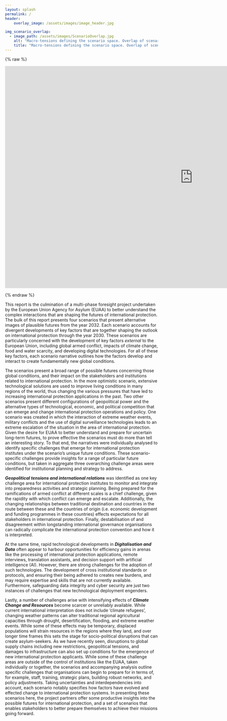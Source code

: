 ```yaml
---
layout: splash
permalink: /
header:
    overlay_image: /assets/images/image_header.jpg

img_scenario_overlap:
  - image_path: /assets/images/ScenarioOverlap.jpg
    alt: "Macro-tensions defining the scenario space. Overlap of scenarios to explore key issues, trends, and possibilities."
    title: "Macro-tensions defining the scenario space. Overlap of scenarios to explore key issues, trends, and possibilities."
---
```



{% raw %}
<p>
<iframe src="https://miro.com/app/live-embed/uXjVPLSmLx0=/?moveToViewport=3124,-2016,2588,2053&amp;embedAutoplay=true" width="1235" height="732" frameborder="0" scrolling="no" allowfullscreen=""></iframe>
</p>
{% endraw %}

This report is the culmination of a multi-phase foresight project undertaken by the European Union Agency for Asylum (EUAA) to better understand the complex interactions that are shaping the futures of international protection. The bulk of this report presents four scenarios that present alternative images of plausible futures from the year 2032. Each scenario accounts for divergent developments of key factors that are together shaping the outlook on international protection through the year 2030. These scenarios are particularly concerned with the development of key factors _external_ to the European Union, including global armed conflict, impacts of climate change, food and water scarcity, and developing digital technologies. For all of these key factors, each scenario narrative outlines how the factors develop and interact to create fundamentally new global conditions.

The scenarios present a broad range of possible futures concerning those global conditions, and their impact on the stakeholders and institutions related to international protection. In the more optimistic scenario, extensive technological solutions are used to improve living conditions in many regions of the world, thus changing the various pressures that have led to increasing international protection applications in the past. Two other scenarios present different configurations of geopolitical power and the alternative types of technological, economic, and political competition that can emerge and change international protection operations and policy. One scenario was created in which the interaction of extreme weather events, military conflicts and the use of digital surveillance technologies leads to an extreme escalation of the situation in the area of international protection.
Given the desire for EUAA to better understand and prepare for uncertain long-term futures, to prove effective the scenarios must do more than tell an interesting story. To that end, the narratives were individually analysed to identify specific challenges that emerge for international protection institutes under the scenario’s unique future conditions. These scenario-specific challenges provide insights for a range of particular future conditions, but taken in aggregate three overarching challenge areas were identified for institutional planning and strategy to address.

**_Geopolitical tensions and international relations_**  was identified as one key challenge area for international protection institutes to monitor and integrate into preparedness activities and strategic planning. Being prepared for the ramifications of armed conflict at different scales is a chief challenge, given the rapidity with which conflict can emerge and escalate. Additionally, the changing relationships between traditional destination and countries in the route between these and the countries of origin  (i.e. economic development and funding programmes in these countries) effects expectations for all stakeholders in international protection. Finally, destabilisation of and disagreement within longstanding international governance organisations can radically complicate the international protection convention and how it is interpreted. 

At the same time, rapid technological developments in **_Digitalisation and Data_** often appear to harbour opportunities for efficiency gains in arenas like the processing of international protection applications, remote interviews, translation assistants, and decision support with artificial intelligence (AI). However, there are strong challenges for the adoption of such technologies. The development of cross institutional standards or protocols, and ensuring their being adhered to creates new burdens, and may require expertise and skills that are not currently available. Furthermore, safeguarding data integrity and cyber security are just two instances of challenges that new technological deployment engenders.

Lastly, a number of challenges arise with intensifying effects of _**Climate Change and Resources**_ become scarcer or unreliably available. While current international interpretation does not include ‘climate refugees’, changing weather patterns can alter traditional regional agricultural capacities through drought, desertification, flooding, and extreme weather events. While some of these effects may be temporary, displaced populations will strain resources in the regions where they land, and over longer time frames this sets the stage for socio-political disruptions that can create asylum-seekers. As we have recently seen, disruptions to global supply chains including new restrictions, geopolitical tensions, and damages to infrastructure can also set up conditions for the emergence of new international protection applicants. 
While some of these challenge areas are outside of the control of institutions like the EUAA, taken individually or together, the scenarios and accompanying analysis outline specific challenges that organisations can begin to prepare for in terms of, for example, staff, training, strategic plans, building robust networks, and policy adjustments. Taking uncertainties and interdependencies into account, each scenario notably specifies how factors have evolved and effected change to international protection systems. In presenting these scenarios here, the project partners offer some productive insights into the possible futures for international protection, and a set of scenarios that enables stakeholders to better prepare themselves to achieve their missions going forward.

